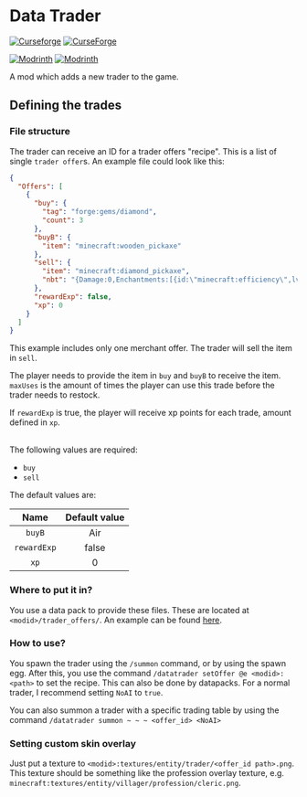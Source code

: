 # Data Trader

[![Curseforge](http://cf.way2muchnoise.eu/versions/For%20MC_650573_all.svg)](https://www.curseforge.com/minecraft/mc-mods/data-trader)
[![CurseForge](http://cf.way2muchnoise.eu/full_650573_downloads.svg)](https://www.curseforge.com/minecraft/mc-mods/data-trader)

[![Modrinth](https://img.shields.io/modrinth/game-versions/No1xZeN1?color=00AF5C&label=modrinth&logo=modrinth)](https://modrinth.com/mod/data-trader)
[![Modrinth](https://img.shields.io/modrinth/dt/No1xZeN1?color=00AF5C&logo=modrinth)](https://modrinth.com/mod/data-trader)

A mod which adds a new trader to the game.

## Defining the trades
### File structure
The trader can receive an ID for a trader offers "recipe". This is a list of single `trader offer`s. An example
file could look like this:

```json
{
  "Offers": [
    {
      "buy": {
        "tag": "forge:gems/diamond",
        "count": 3
      },
      "buyB": {
        "item": "minecraft:wooden_pickaxe"
      },
      "sell": {
        "item": "minecraft:diamond_pickaxe",
        "nbt": "{Damage:0,Enchantments:[{id:\"minecraft:efficiency\",lvl:2},{id:\"minecraft:unbreaking\", lvl:10}]}"
      },
      "rewardExp": false,
      "xp": 0
    }
  ]
}
```

This example includes only one merchant offer. The trader will sell the item in `sell`.

The player needs to provide the item in `buy` and `buyB` to receive the item.
`maxUses` is the amount of times the player can use this trade before the trader needs to restock.

If `rewardExp` is true, the player will receive xp points for each trade, amount defined in `xp`.

<br>
The following values are required:

- `buy`
- `sell`

The default values are:

|        Name         |  Default value  |
|:-------------------:|:---------------:|
|       `buyB`        |       Air       |
|     `rewardExp`     |      false      |
|        `xp`         |        0        |

### Where to put it in?
You use a data pack to provide these files. These are located at `<modid>/trader_offers/`. An example can be found
[here](src/main/resources/data/datatrader/trader_offers/).

### How to use?
You spawn the trader using the `/summon` command, or by using the spawn egg. After this, you use the command
`/datatrader setOffer @e <modid>:<path>` to set the recipe. This can also be done by datapacks.
For a normal trader, I recommend setting `NoAI` to `true`.

You can also summon a trader with a specific trading table by using the
command `/datatrader summon ~ ~ ~ <offer_id> <NoAI>`

### Setting custom skin overlay
Just put a texture to `<modid>:textures/entity/trader/<offer_id path>.png`. This texture should be something like the
profession overlay texture, e.g. `minecraft:textures/entity/villager/profession/cleric.png`.